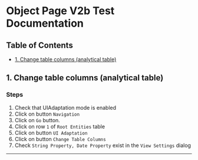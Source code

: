 # Object Page V2b Test Documentation

## Table of Contents

- [1. Change table columns (analytical table)](#1-change-table-columns-analytical-table)

<a id="1-change-table-columns-analytical-table"></a>
## 1. Change table columns (analytical table)

### Steps

1. Check that UIAdaptation mode is enabled
2. Click on button `Navigation`
3. Click on `Go` button.
4. Click on row `1` of `Root Entities` table 
5. Click on button `UI Adaptation`
6. Click on button `Change Table Columns`
7. Check `String Property, Date Property` exist in the `View Settings` dialog

---

